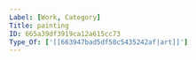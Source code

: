 ```yaml
---
Label: [Work, Category]
Title: painting
ID: 665a39df3919ca12a615cc73
Type_Of: ['[[663947bad5df58c5435242af|art]]']
---
```


